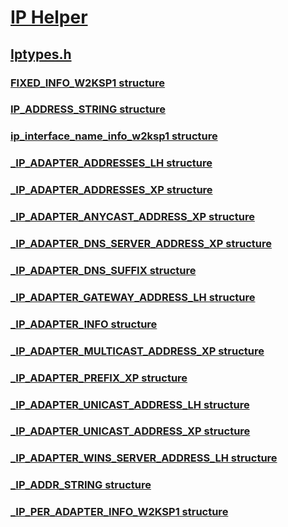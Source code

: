 # [IP Helper](../_iphlp/index.md)
## [Iptypes.h](index.md)
### [FIXED_INFO_W2KSP1 structure](../iptypes/ns-iptypes-fixed_info_w2ksp1.md)
### [IP_ADDRESS_STRING structure](../iptypes/ns-iptypes-ip_address_string.md)
### [ip_interface_name_info_w2ksp1 structure](../iptypes/ns-iptypes-ip_interface_name_info_w2ksp1.md)
### [_IP_ADAPTER_ADDRESSES_LH structure](../iptypes/ns-iptypes-_ip_adapter_addresses_lh.md)
### [_IP_ADAPTER_ADDRESSES_XP structure](../iptypes/ns-iptypes-_ip_adapter_addresses_xp.md)
### [_IP_ADAPTER_ANYCAST_ADDRESS_XP structure](../iptypes/ns-iptypes-_ip_adapter_anycast_address_xp.md)
### [_IP_ADAPTER_DNS_SERVER_ADDRESS_XP structure](../iptypes/ns-iptypes-_ip_adapter_dns_server_address_xp.md)
### [_IP_ADAPTER_DNS_SUFFIX structure](../iptypes/ns-iptypes-_ip_adapter_dns_suffix.md)
### [_IP_ADAPTER_GATEWAY_ADDRESS_LH structure](../iptypes/ns-iptypes-_ip_adapter_gateway_address_lh.md)
### [_IP_ADAPTER_INFO structure](../iptypes/ns-iptypes-_ip_adapter_info.md)
### [_IP_ADAPTER_MULTICAST_ADDRESS_XP structure](../iptypes/ns-iptypes-_ip_adapter_multicast_address_xp.md)
### [_IP_ADAPTER_PREFIX_XP structure](../iptypes/ns-iptypes-_ip_adapter_prefix_xp.md)
### [_IP_ADAPTER_UNICAST_ADDRESS_LH structure](../iptypes/ns-iptypes-_ip_adapter_unicast_address_lh.md)
### [_IP_ADAPTER_UNICAST_ADDRESS_XP structure](../iptypes/ns-iptypes-_ip_adapter_unicast_address_xp.md)
### [_IP_ADAPTER_WINS_SERVER_ADDRESS_LH structure](../iptypes/ns-iptypes-_ip_adapter_wins_server_address_lh.md)
### [_IP_ADDR_STRING structure](../iptypes/ns-iptypes-_ip_addr_string.md)
### [_IP_PER_ADAPTER_INFO_W2KSP1 structure](../iptypes/ns-iptypes-_ip_per_adapter_info_w2ksp1.md)
